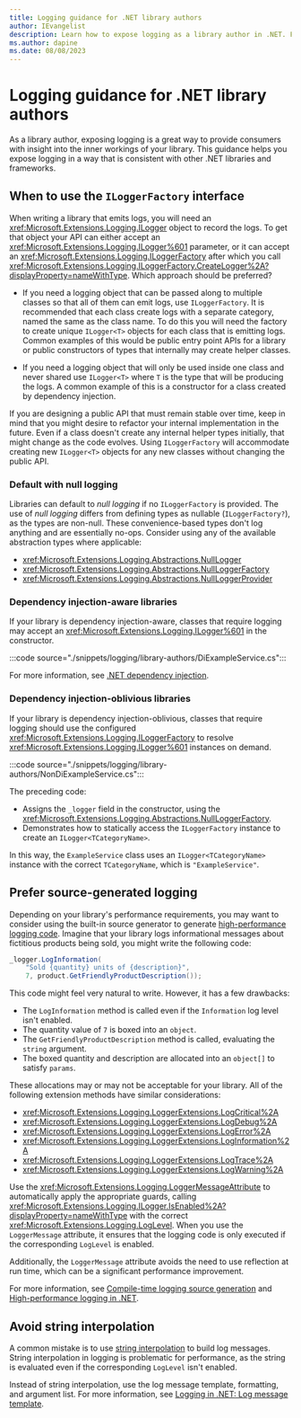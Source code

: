 ```yaml
---
title: Logging guidance for .NET library authors
author: IEvangelist
description: Learn how to expose logging as a library author in .NET. Follow the guidance to ensure your library is correctly exposed to consumers.
ms.author: dapine
ms.date: 08/08/2023
---
```


# Logging guidance for .NET library authors

As a library author, exposing logging is a great way to provide consumers with insight into the inner workings of your library. This guidance helps you expose logging in a way that is consistent with other .NET libraries and frameworks.

## When to use the `ILoggerFactory` interface

When writing a library that emits logs, you will need an <xref:Microsoft.Extensions.Logging.ILogger> object to record the logs. To get that object your API can either accept an <xref:Microsoft.Extensions.Logging.ILogger%601> parameter, or it can accept an <xref:Microsoft.Extensions.Logging.ILoggerFactory> after which you call <xref:Microsoft.Extensions.Logging.ILoggerFactory.CreateLogger%2A?displayProperty=nameWithType>. Which approach should be preferred?

- If you need a logging object that can be passed along to multiple classes so that all of them can emit logs, use `ILoggerFactory`. It is recommended that each class create logs with a separate category, named the same as the class name. To do this you will need the factory to create unique `ILogger<T>` objects for each class that is emitting logs. Common examples of this would be public entry point APIs for a library or public constructors of types that internally may create helper classes.

- If you need a logging object that will only be used inside one class and never shared use `ILogger<T>` where `T` is the type that will be producing the logs. A common example of this is a constructor for a class created by dependency injection.

If you are designing a public API that must remain stable over time, keep in mind that you might desire to refactor your internal implementation in the future. Even if a class doesn't create any internal helper types initially, that might change as the code evolves. Using `ILoggerFactory` will accommodate creating new `ILogger<T>` objects for any new classes without changing the public API.

### Default with null logging

Libraries can default to _null logging_ if no `ILoggerFactory` is provided. The use of _null logging_ differs from defining types as nullable (`ILoggerFactory?`), as the types are non-null. These convenience-based types don't log anything and are essentially no-ops. Consider using any of the available abstraction types where applicable:

- <xref:Microsoft.Extensions.Logging.Abstractions.NullLogger>
- <xref:Microsoft.Extensions.Logging.Abstractions.NullLoggerFactory>
- <xref:Microsoft.Extensions.Logging.Abstractions.NullLoggerProvider>

### Dependency injection-aware libraries

If your library is dependency injection-aware, classes that require logging may accept an <xref:Microsoft.Extensions.Logging.ILogger%601> in the constructor.

:::code source="./snippets/logging/library-authors/DiExampleService.cs":::

For more information, see [.NET dependency injection](dependency-injection.md).

### Dependency injection-oblivious libraries

If your library is dependency injection-oblivious, classes that require logging should use the configured <xref:Microsoft.Extensions.Logging.ILoggerFactory> to resolve <xref:Microsoft.Extensions.Logging.ILogger%601> instances on demand.

:::code source="./snippets/logging/library-authors/NonDiExampleService.cs":::

The preceding code:

- Assigns the `_logger` field in the constructor, using the <xref:Microsoft.Extensions.Logging.Abstractions.NullLoggerFactory>.
- Demonstrates how to statically access the `ILoggerFactory` instance to create an `ILogger<TCategoryName>`.

In this way, the `ExampleService` class uses an `ILogger<TCategoryName>` instance with the correct `TCategoryName`, which is `"ExampleService"`.

## Prefer source-generated logging

Depending on your library's performance requirements, you may want to consider using the built-in source generator to generate [high-performance logging code](high-performance-logging.md). Imagine that your library logs informational messages about fictitious products being sold, you might write the following code:

```csharp
_logger.LogInformation(
    "Sold {quantity} units of {description}",
    7, product.GetFriendlyProductDescription());
```

This code might feel very natural to write. However, it has a few drawbacks:

- The `LogInformation` method is called even if the `Information` log level isn't enabled.
- The quantity value of `7` is boxed into an `object`.
- The `GetFriendlyProductDescription` method is called, evaluating the `string` argument.
- The boxed quantity and description are allocated into an `object[]` to satisfy `params`.

These allocations may or may not be acceptable for your library. All of the following extension methods have similar considerations:

- <xref:Microsoft.Extensions.Logging.LoggerExtensions.LogCritical%2A>
- <xref:Microsoft.Extensions.Logging.LoggerExtensions.LogDebug%2A>
- <xref:Microsoft.Extensions.Logging.LoggerExtensions.LogError%2A>
- <xref:Microsoft.Extensions.Logging.LoggerExtensions.LogInformation%2A>
- <xref:Microsoft.Extensions.Logging.LoggerExtensions.LogTrace%2A>
- <xref:Microsoft.Extensions.Logging.LoggerExtensions.LogWarning%2A>

Use the <xref:Microsoft.Extensions.Logging.LoggerMessageAttribute> to automatically apply the appropriate guards, calling <xref:Microsoft.Extensions.Logging.ILogger.IsEnabled%2A?displayProperty=nameWithType> with the correct <xref:Microsoft.Extensions.Logging.LogLevel>. When you use the `LoggerMessage` attribute, it ensures that the logging code is only executed if the corresponding `LogLevel` is enabled.

Additionally, the `LoggerMessage` attribute avoids the need to use reflection at run time, which can be a significant performance improvement.

For more information, see [Compile-time logging source generation](logger-message-generator.md) and [High-performance logging in .NET](high-performance-logging.md).

## Avoid string interpolation

A common mistake is to use [string interpolation](../../csharp/tutorials/string-interpolation.md) to build log messages. String interpolation in logging is problematic for performance, as the string is evaluated even if the corresponding `LogLevel` isn't enabled.

Instead of string interpolation, use the log message template, formatting, and argument list. For more information, see [Logging in .NET: Log message template](logging.md#log-message-template).
